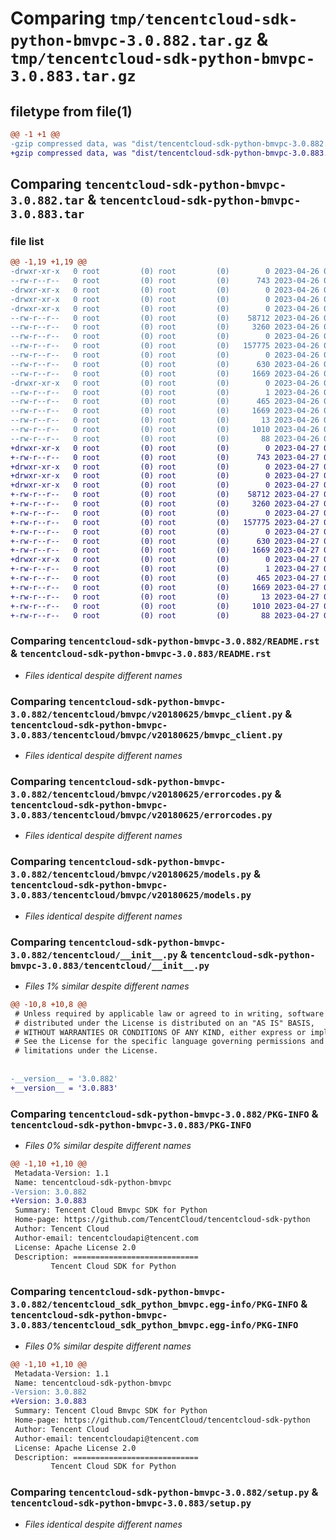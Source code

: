 # Comparing `tmp/tencentcloud-sdk-python-bmvpc-3.0.882.tar.gz` & `tmp/tencentcloud-sdk-python-bmvpc-3.0.883.tar.gz`

## filetype from file(1)

```diff
@@ -1 +1 @@
-gzip compressed data, was "dist/tencentcloud-sdk-python-bmvpc-3.0.882.tar", last modified: Wed Apr 26 02:53:31 2023, max compression
+gzip compressed data, was "dist/tencentcloud-sdk-python-bmvpc-3.0.883.tar", last modified: Thu Apr 27 00:18:42 2023, max compression
```

## Comparing `tencentcloud-sdk-python-bmvpc-3.0.882.tar` & `tencentcloud-sdk-python-bmvpc-3.0.883.tar`

### file list

```diff
@@ -1,19 +1,19 @@
-drwxr-xr-x   0 root         (0) root         (0)        0 2023-04-26 02:53:31.000000 tencentcloud-sdk-python-bmvpc-3.0.882/
--rw-r--r--   0 root         (0) root         (0)      743 2023-04-26 02:53:31.000000 tencentcloud-sdk-python-bmvpc-3.0.882/README.rst
-drwxr-xr-x   0 root         (0) root         (0)        0 2023-04-26 02:53:31.000000 tencentcloud-sdk-python-bmvpc-3.0.882/tencentcloud/
-drwxr-xr-x   0 root         (0) root         (0)        0 2023-04-26 02:53:31.000000 tencentcloud-sdk-python-bmvpc-3.0.882/tencentcloud/bmvpc/
-drwxr-xr-x   0 root         (0) root         (0)        0 2023-04-26 02:53:31.000000 tencentcloud-sdk-python-bmvpc-3.0.882/tencentcloud/bmvpc/v20180625/
--rw-r--r--   0 root         (0) root         (0)    58712 2023-04-26 02:53:31.000000 tencentcloud-sdk-python-bmvpc-3.0.882/tencentcloud/bmvpc/v20180625/bmvpc_client.py
--rw-r--r--   0 root         (0) root         (0)     3260 2023-04-26 02:53:31.000000 tencentcloud-sdk-python-bmvpc-3.0.882/tencentcloud/bmvpc/v20180625/errorcodes.py
--rw-r--r--   0 root         (0) root         (0)        0 2023-04-26 02:53:31.000000 tencentcloud-sdk-python-bmvpc-3.0.882/tencentcloud/bmvpc/v20180625/__init__.py
--rw-r--r--   0 root         (0) root         (0)   157775 2023-04-26 02:53:31.000000 tencentcloud-sdk-python-bmvpc-3.0.882/tencentcloud/bmvpc/v20180625/models.py
--rw-r--r--   0 root         (0) root         (0)        0 2023-04-26 02:53:31.000000 tencentcloud-sdk-python-bmvpc-3.0.882/tencentcloud/bmvpc/__init__.py
--rw-r--r--   0 root         (0) root         (0)      630 2023-04-26 02:53:31.000000 tencentcloud-sdk-python-bmvpc-3.0.882/tencentcloud/__init__.py
--rw-r--r--   0 root         (0) root         (0)     1669 2023-04-26 02:53:31.000000 tencentcloud-sdk-python-bmvpc-3.0.882/PKG-INFO
-drwxr-xr-x   0 root         (0) root         (0)        0 2023-04-26 02:53:31.000000 tencentcloud-sdk-python-bmvpc-3.0.882/tencentcloud_sdk_python_bmvpc.egg-info/
--rw-r--r--   0 root         (0) root         (0)        1 2023-04-26 02:53:31.000000 tencentcloud-sdk-python-bmvpc-3.0.882/tencentcloud_sdk_python_bmvpc.egg-info/dependency_links.txt
--rw-r--r--   0 root         (0) root         (0)      465 2023-04-26 02:53:31.000000 tencentcloud-sdk-python-bmvpc-3.0.882/tencentcloud_sdk_python_bmvpc.egg-info/SOURCES.txt
--rw-r--r--   0 root         (0) root         (0)     1669 2023-04-26 02:53:31.000000 tencentcloud-sdk-python-bmvpc-3.0.882/tencentcloud_sdk_python_bmvpc.egg-info/PKG-INFO
--rw-r--r--   0 root         (0) root         (0)       13 2023-04-26 02:53:31.000000 tencentcloud-sdk-python-bmvpc-3.0.882/tencentcloud_sdk_python_bmvpc.egg-info/top_level.txt
--rw-r--r--   0 root         (0) root         (0)     1010 2023-04-26 02:53:31.000000 tencentcloud-sdk-python-bmvpc-3.0.882/setup.py
--rw-r--r--   0 root         (0) root         (0)       88 2023-04-26 02:53:31.000000 tencentcloud-sdk-python-bmvpc-3.0.882/setup.cfg
+drwxr-xr-x   0 root         (0) root         (0)        0 2023-04-27 00:18:42.000000 tencentcloud-sdk-python-bmvpc-3.0.883/
+-rw-r--r--   0 root         (0) root         (0)      743 2023-04-27 00:18:42.000000 tencentcloud-sdk-python-bmvpc-3.0.883/README.rst
+drwxr-xr-x   0 root         (0) root         (0)        0 2023-04-27 00:18:42.000000 tencentcloud-sdk-python-bmvpc-3.0.883/tencentcloud/
+drwxr-xr-x   0 root         (0) root         (0)        0 2023-04-27 00:18:42.000000 tencentcloud-sdk-python-bmvpc-3.0.883/tencentcloud/bmvpc/
+drwxr-xr-x   0 root         (0) root         (0)        0 2023-04-27 00:18:42.000000 tencentcloud-sdk-python-bmvpc-3.0.883/tencentcloud/bmvpc/v20180625/
+-rw-r--r--   0 root         (0) root         (0)    58712 2023-04-27 00:18:42.000000 tencentcloud-sdk-python-bmvpc-3.0.883/tencentcloud/bmvpc/v20180625/bmvpc_client.py
+-rw-r--r--   0 root         (0) root         (0)     3260 2023-04-27 00:18:42.000000 tencentcloud-sdk-python-bmvpc-3.0.883/tencentcloud/bmvpc/v20180625/errorcodes.py
+-rw-r--r--   0 root         (0) root         (0)        0 2023-04-27 00:18:42.000000 tencentcloud-sdk-python-bmvpc-3.0.883/tencentcloud/bmvpc/v20180625/__init__.py
+-rw-r--r--   0 root         (0) root         (0)   157775 2023-04-27 00:18:42.000000 tencentcloud-sdk-python-bmvpc-3.0.883/tencentcloud/bmvpc/v20180625/models.py
+-rw-r--r--   0 root         (0) root         (0)        0 2023-04-27 00:18:42.000000 tencentcloud-sdk-python-bmvpc-3.0.883/tencentcloud/bmvpc/__init__.py
+-rw-r--r--   0 root         (0) root         (0)      630 2023-04-27 00:18:42.000000 tencentcloud-sdk-python-bmvpc-3.0.883/tencentcloud/__init__.py
+-rw-r--r--   0 root         (0) root         (0)     1669 2023-04-27 00:18:42.000000 tencentcloud-sdk-python-bmvpc-3.0.883/PKG-INFO
+drwxr-xr-x   0 root         (0) root         (0)        0 2023-04-27 00:18:42.000000 tencentcloud-sdk-python-bmvpc-3.0.883/tencentcloud_sdk_python_bmvpc.egg-info/
+-rw-r--r--   0 root         (0) root         (0)        1 2023-04-27 00:18:42.000000 tencentcloud-sdk-python-bmvpc-3.0.883/tencentcloud_sdk_python_bmvpc.egg-info/dependency_links.txt
+-rw-r--r--   0 root         (0) root         (0)      465 2023-04-27 00:18:42.000000 tencentcloud-sdk-python-bmvpc-3.0.883/tencentcloud_sdk_python_bmvpc.egg-info/SOURCES.txt
+-rw-r--r--   0 root         (0) root         (0)     1669 2023-04-27 00:18:42.000000 tencentcloud-sdk-python-bmvpc-3.0.883/tencentcloud_sdk_python_bmvpc.egg-info/PKG-INFO
+-rw-r--r--   0 root         (0) root         (0)       13 2023-04-27 00:18:42.000000 tencentcloud-sdk-python-bmvpc-3.0.883/tencentcloud_sdk_python_bmvpc.egg-info/top_level.txt
+-rw-r--r--   0 root         (0) root         (0)     1010 2023-04-27 00:18:42.000000 tencentcloud-sdk-python-bmvpc-3.0.883/setup.py
+-rw-r--r--   0 root         (0) root         (0)       88 2023-04-27 00:18:42.000000 tencentcloud-sdk-python-bmvpc-3.0.883/setup.cfg
```

### Comparing `tencentcloud-sdk-python-bmvpc-3.0.882/README.rst` & `tencentcloud-sdk-python-bmvpc-3.0.883/README.rst`

 * *Files identical despite different names*

### Comparing `tencentcloud-sdk-python-bmvpc-3.0.882/tencentcloud/bmvpc/v20180625/bmvpc_client.py` & `tencentcloud-sdk-python-bmvpc-3.0.883/tencentcloud/bmvpc/v20180625/bmvpc_client.py`

 * *Files identical despite different names*

### Comparing `tencentcloud-sdk-python-bmvpc-3.0.882/tencentcloud/bmvpc/v20180625/errorcodes.py` & `tencentcloud-sdk-python-bmvpc-3.0.883/tencentcloud/bmvpc/v20180625/errorcodes.py`

 * *Files identical despite different names*

### Comparing `tencentcloud-sdk-python-bmvpc-3.0.882/tencentcloud/bmvpc/v20180625/models.py` & `tencentcloud-sdk-python-bmvpc-3.0.883/tencentcloud/bmvpc/v20180625/models.py`

 * *Files identical despite different names*

### Comparing `tencentcloud-sdk-python-bmvpc-3.0.882/tencentcloud/__init__.py` & `tencentcloud-sdk-python-bmvpc-3.0.883/tencentcloud/__init__.py`

 * *Files 1% similar despite different names*

```diff
@@ -10,8 +10,8 @@
 # Unless required by applicable law or agreed to in writing, software
 # distributed under the License is distributed on an "AS IS" BASIS,
 # WITHOUT WARRANTIES OR CONDITIONS OF ANY KIND, either express or implied.
 # See the License for the specific language governing permissions and
 # limitations under the License.
 
 
-__version__ = '3.0.882'
+__version__ = '3.0.883'
```

### Comparing `tencentcloud-sdk-python-bmvpc-3.0.882/PKG-INFO` & `tencentcloud-sdk-python-bmvpc-3.0.883/PKG-INFO`

 * *Files 0% similar despite different names*

```diff
@@ -1,10 +1,10 @@
 Metadata-Version: 1.1
 Name: tencentcloud-sdk-python-bmvpc
-Version: 3.0.882
+Version: 3.0.883
 Summary: Tencent Cloud Bmvpc SDK for Python
 Home-page: https://github.com/TencentCloud/tencentcloud-sdk-python
 Author: Tencent Cloud
 Author-email: tencentcloudapi@tencent.com
 License: Apache License 2.0
 Description: ============================
         Tencent Cloud SDK for Python
```

### Comparing `tencentcloud-sdk-python-bmvpc-3.0.882/tencentcloud_sdk_python_bmvpc.egg-info/PKG-INFO` & `tencentcloud-sdk-python-bmvpc-3.0.883/tencentcloud_sdk_python_bmvpc.egg-info/PKG-INFO`

 * *Files 0% similar despite different names*

```diff
@@ -1,10 +1,10 @@
 Metadata-Version: 1.1
 Name: tencentcloud-sdk-python-bmvpc
-Version: 3.0.882
+Version: 3.0.883
 Summary: Tencent Cloud Bmvpc SDK for Python
 Home-page: https://github.com/TencentCloud/tencentcloud-sdk-python
 Author: Tencent Cloud
 Author-email: tencentcloudapi@tencent.com
 License: Apache License 2.0
 Description: ============================
         Tencent Cloud SDK for Python
```

### Comparing `tencentcloud-sdk-python-bmvpc-3.0.882/setup.py` & `tencentcloud-sdk-python-bmvpc-3.0.883/setup.py`

 * *Files identical despite different names*

